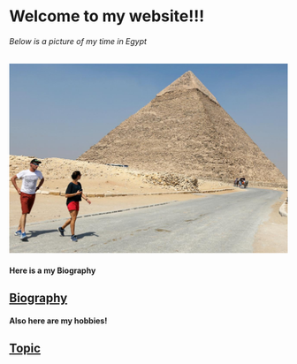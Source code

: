 # Welcome to my website!!!
###### Below is a picture of my time in Egypt

![my time in Egypt](Egypt.jpg)

#### Here is a my Biography
[Biography](Bio)
--- 
#### Also here are my hobbies!
[Topic](topic)
--- 
